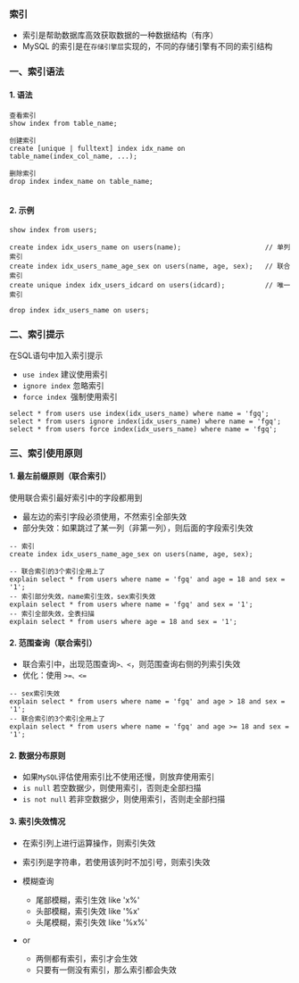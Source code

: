 ### 索引
* 索引是帮助数据库高效获取数据的一种数据结构（有序）
* MySQL 的索引是在`存储引擎层`实现的，不同的存储引擎有不同的索引结构

### 一、索引语法
#### 1. 语法
```
查看索引
show index from table_name;

创建索引
create [unique | fulltext] index idx_name on table_name(index_col_name, ...);

删除索引
drop index index_name on table_name;
 
```

#### 2. 示例
```
show index from users;

create index idx_users_name on users(name);                     // 单列索引
create index idx_users_name_age_sex on users(name, age, sex);   // 联合索引
create unique index idx_users_idcard on users(idcard);          // 唯一索引

drop index idx_users_name on users;
```

### 二、索引提示
在SQL语句中加入索引提示
* `use index` 建议使用索引
* `ignore index` 忽略索引
* `force index `强制使用索引

```
select * from users use index(idx_users_name) where name = 'fgq';
select * from users ignore index(idx_users_name) where name = 'fgq';
select * from users force index(idx_users_name) where name = 'fgq';
```


### 三、索引使用原则
#### 1. 最左前缀原则（联合索引）
使用联合索引最好索引中的字段都用到
* 最左边的索引字段必须使用，不然索引全部失效
* 部分失效：如果跳过了某一列（非第一列），则后面的字段索引失效

```
-- 索引
create index idx_users_name_age_sex on users(name, age, sex);

-- 联合索引的3个索引全用上了
explain select * from users where name = 'fgq' and age = 18 and sex = '1';
-- 索引部分失效，name索引生效，sex索引失效
explain select * from users where name = 'fgq' and sex = '1';
-- 索引全部失效，全表扫描
explain select * from users where age = 18 and sex = '1';
```


#### 2. 范围查询（联合索引）
* 联合索引中，出现范围查询`>、<`，则范围查询右侧的列索引失效
* 优化：使用 `>=、<=`

```
-- sex索引失效
explain select * from users where name = 'fgq' and age > 18 and sex = '1';
-- 联合索引的3个索引全用上了
explain select * from users where name = 'fgq' and age >= 18 and sex = '1';
```

#### 2. 数据分布原则
* 如果`MySQL`评估使用索引比不使用还慢，则放弃使用索引
* `is null`  若空数据少，则使用索引，否则走全部扫描
* `is not null` 若非空数据少，则使用索引，否则走全部扫描

#### 3. 索引失效情况


* 在索引列上进行运算操作，则索引失效

* 索引列是字符串，若使用该列时不加引号，则索引失效

* 模糊查询
  * 尾部模糊，索引生效  like 'x%'
  * 头部模糊，索引失效  like '%x'     
  * 头尾模糊，索引失效  like '%x%'
  
* or
  * 两侧都有索引，索引才会生效
  * 只要有一侧没有索引，那么索引都会失效